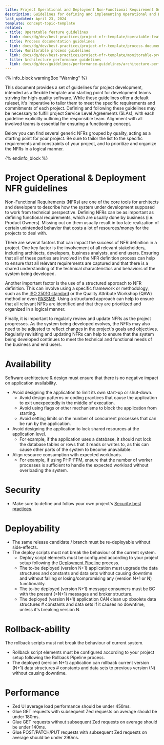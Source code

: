 ```yaml
---
title: Project Operational and Deployment Non-Functional Requirement Guidelines
description: Guidelines for defining and implementing Operational and Deployment Non-Functional Requirements (NFRs) to ensure the technical success of a project.
last_updated: April 23, 2024
template: concept-topic-template
related:
- title: Operatable feature guidelines
  link: docs/dg/dev/best-practices/project-nfr-template/operatable-feature-guidelines.html
- title: Process documentation guidelines
  link: docs/dg/dev/best-practices/project-nfr-template/process-documentation-guidelines.html
- title: Monitorable process guidelines
  link: docs/dg/dev/best-practices/project-nfr-template/monitorable-process-guidelines.html
- title: Architecture performance guidelines
  link: docs/dg/dev/guidelines/performance-guidelines/architecture-performance-guidelines.html
---
```


{% info_block warningBox "Warning" %}

This document provides a set of guidelines for project development, intended as a flexible template and starting point for development teams striving for high-quality software. While these guidelines offer a default ruleset, it's imperative to tailor them to meet the specific requirements and commitments of each project. Defining and following these guidelines may be necessary to fulfill project Service Level Agreements (SLAs), with each guideline explicitly outlining the responsible team. Alignment with all involved teams is essential for ensuring a functioning concept.

Below you can find several generic NFRs grouped by quality, acting as a starting point for your project. Be sure to tailor the list to the specific requirements and constraints of your project, and to prioritize and organize the NFRs in a logical manner.

{% endinfo_block %}

# Project Operational & Deployment NFR guidelines
Non-Functional Requirements (NFRs) are one of the core tools for architects and developers to describe how the system under development supposed to work from technical perspective.
Defining NFRs can be as important as defining functional requirements, which are usually done by business (i.e. Product Owners). Missing out on them usually result in
too late realization of certain unintended behavior that costs a lot of resources/money for the projects to deal with.

There are several factors that can impact the success of NFR definition in a project. One key factor is the involvement of all relevant stakeholders, 
including architects, developers, business analysts, and end users. Ensuring that all of these parties are involved in the NFR definition 
process can help to ensure that all relevant requirements are captured and that there is a shared understanding of the technical 
characteristics and behaviors of the system being developed.

Another important factor is the use of a structured approach to NFR definition. This can involve using a specific framework or 
methodology, such as the [ISO 25010 standard](https://iso25000.com/index.php/en/iso-25000-standards/iso-25010) or the Quality Attribute Workshop (QAW) method
or even [PASSME](https://nick-goupinets.medium.com/passme-muster-846a9997645b). Using a structured approach can help to ensure that all relevant 
NFRs are identified and that they are prioritized and organized in a logical manner.

Finally, it is important to regularly review and update NFRs as the project progresses. As the system being developed evolves, 
the NFRs may also need to be adjusted to reflect changes in the project's goals and objectives. Regularly revisiting and updating 
NFRs can help to ensure that the system being developed continues to meet the technical and functional needs of the business and end users.



# Availability
Software architecture & design must ensure that there is no negative impact on application availability.

* Avoid designing the application to limit its own start-up or shut-down.
  * Avoid design patterns or coding practices that cause the application to exit unexpectedly in the middle of execution.
  * Avoid using flags or other mechanisms to block the application from starting.
  * Avoid setting limits on the number of concurrent processes that can be run by the application.
* Avoid designing the application to lock shared resources at the application level.
  * For example, if the application uses a database, it should not lock the database tables or rows that it reads or writes to, as this can cause other parts of the system to become unavailable.
* Align resource consumption with expected workloads.
  * For example, if using PHP-FPM, ensure that the number of worker processes is sufficient to handle the expected workload without overloading the system.

# Security
* Make sure to define and follow your own project's [Security best practices](/docs/scos/dev/guidelines/security-guidelines.html).

# Deployability
* The same release candidate / branch must be re-deployable without side-effects.
* The deploy scripts must not break the behaviour of the current system.
  * Deploy script elements must be configured according to your project setup following the [Deployment Pipeline](/docs/cloud/dev/spryker-cloud-commerce-os/configure-deployment-pipelines/deployment-pipelines.html) process.
  * The to-be deployed (version N+1) application must upgrade the data structures and constants and data sets without causing downtime and without failing or losing/compromising any (version N+1 or N) functionality.
  * The to-be deployed (version N+1) message consumers must be BC with the present (<N+1) messages and broker structure.
  * The deployed (version N+1) application CAN clean up obsolete data structures # constants and data sets if it causes no downtime, unless it's breaking version N.
  
# Rollback-ability
The rollback scripts must not break the behaviour of current system.

* Rollback script elements must be configured according to your project setup following the Rollback Pipeline process.
* The deployed (version N+1) application can rollback current version (N+1) data structures # constants and data sets to previous version (N) without causing downtime.

# Performance
* Zed UI average load performance should be under 450ms.
* Glue GET requests with subsequent Zed requests on average should be under 180ms.
* Glue GET requests without subsequent Zed requests on average should be under 140ms.
* Glue POST/PATCH/PUT requests with subsequent Zed requests on average should be under 290ms.

